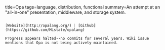 title=Opa
tags=language, distribution, functional
summary=An attempt at an "all-in-one" presentation, middleware, and storage system.
~~~~~~

[Website](http://opalang.org/) | [Github](https://github.com/MLstate/opalang)

Progress appears halted--no commits for several years. Wiki issue mentions that Opa is not being actively maintained.

